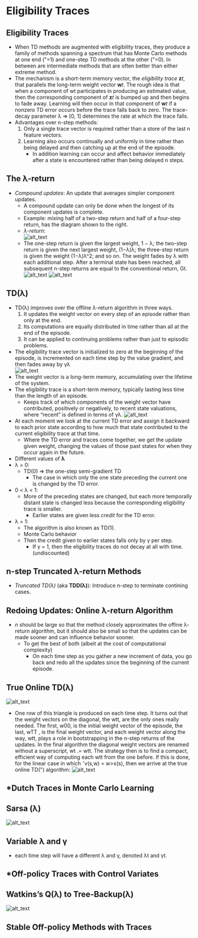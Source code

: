 # __Eligibility Traces__


## **Eligibility Traces**
- When TD methods are augmented with eligibility traces, they produce a family of methods spanning a spectrum that has Monte Carlo methods at one end ("=1) and one-step TD methods at the other ("=0). In between are intermediate methods that are often better than either extreme method.
- The mechanism is a short-term memory vector, the *eligibility trace* **z***t*, that parallels the long-term weight vector **w***t*. The rough idea is that when a component of wt participates in producing an estimated value, then the corresponding component of **z***t* is bumped up and then begins to fade away. Learning will then occur in that component of **w***t* if a nonzero TD error occurs before the trace falls back to zero. The trace-decay parameter λ => [0, 1] determines the rate at which the trace falls.
- Advantages over n-step methods:
    1. Only a single trace vector is required rather than a store of the last n feature vectors.
    2. Learning also occurs continually and uniformly in time rather than being delayed and then catching up at the end of the episode.
        - In addition learning can occur and affect behavior immediately after a state is encountered rather than being delayed n steps.

## **The λ-return**
- *Compound updates*: An update that averages simpler component updates.
    - A compound update can only be done when the longest of its component updates is complete.
    - Example: mixing half of a two-step return and half of a four-step return, has the diagram shown to the right.
    - *λ-return*: <br>
    ![alt_text](../images/lambda-return.JPG 'image')
    - The one-step return is given the largest weight, 1 − λ; the two-step return is given the next largest weight, (1−λ)λ; the three-step return is given the weight (1−λ)λ^2; and so on. The weight fades by λ with each additional step. After a terminal state has been reached, all subsequent n-step returns are equal to the conventional return, Gt.
    ![alt_text](../images/lambda-return-graph.JPG 'image')
    ![alt_text](../images/forward-view.JPG 'image')

## **TD(λ)**
- TD(λ) improves over the offline λ-return algorithm in three ways.
    1. It updates the weight vector on every step of an episode rather than only at the end.
    2. Its computations are equally distributed in time rather than all at the end of the episode.
    3. It can be applied to continuing problems rather than just to episodic problems.
- The eligibility trace vector is initialized to zero at the beginning of the episode, is incremented on each time step by the value gradient, and then fades away by
γλ <br>
![alt_text](../images/td-lambda.JPG 'image')
- The weight vector is a long-term memory, accumulating over the lifetime of the system.
- The eligibility trace is a short-term memory, typically lasting less time than the length of an episode.
    - Keeps track of which components of the weight vector have contributed, positively or negatively, to recent state valuations, where “recent” is defined in terms of γλ.
![alt_text](../images/backward-view.JPG 'image')
- At each moment we look at the current TD error and assign it backward to each prior state according to how much that state contributed to the current eligibility trace at that time.
    - Where the TD error and traces come together, we get the update given weight, changing the values of those past states for when they occur again in the future.
- Different values of **λ**
- λ = 0:
    - TD(0) => the one-step semi-gradient TD
        - The case in which only the one state preceding the current one is changed by the TD error.
- 0 < λ < 1:
    - More of the preceding states are changed, but each more temporally distant state is changed less because the corresponding eligibility trace is smaller.
        - Earlier states are given less *credit* for the TD error.
- λ = 1:
    - The algorithm is also known as TD(1).
    - Monte Carlo behavior
    - Then the credit given to earlier states falls only by γ per step.
        - If γ = 1, then the eligibility traces do not decay at all with time. (undiscounted)

## **n-step Truncated λ-return Methods**
- *Truncated TD(λ)* (aka **TDD(λ)**): Introduce n-step to terminate contining cases.

## **Redoing Updates: Online λ-return Algorithm**
- *n* should be large so that the method closely approximates the offine λ-return algorithm, but it should also be small so that the updates can be made sooner and can influence behavior sooner.
    - To get the best of both (albeit at the cost of computational complexity)
        - On each time step as you gather a new increment of data, you go back and redo all the updates since the beginning of the current episode.

## **True Online TD(λ)**
![alt_text](../images/triangle.JPG 'image')
- One row of this triangle is produced on each time step. It turns out that the weight vectors on the diagonal, the wtt, are the only ones really needed. The first, w00, is the initial weight vector of the episode, the last, wTT , is the final weight vector, and each weight vector along the way, wtt, plays a role in bootstrapping in the n-step returns of the updates. In the final algorithm the diagonal weight vectors are renamed without a superscript, wt .= wtt. The strategy then is to find a compact, efficient way of computing each wtt from the one before. If this is done, for the linear case in which ˆv(s,w) = w>x(s), then we arrive at the true online TD(") algorithm:
![alt_text](../images/online-td.JPG 'image')

## ***Dutch Traces in Monte Carlo Learning**

## **Sarsa (λ)**
![alt_text](../images/sarsa-lambda.JPG 'image')

## **Variable λ and γ**
- each time step will have a different λ and γ, denoted λt and γt.

## ***Off-policy Traces with Control Variates**

## **Watkins’s Q(λ) to Tree-Backup(λ)**
![alt_text](../images/watsons-q.JPG 'image')

## **Stable Off-policy Methods with Traces**
